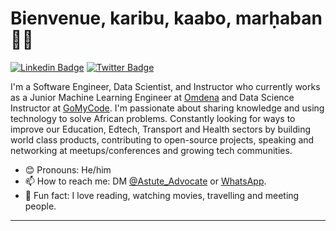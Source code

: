 # Bienvenue, karibu, kaabo, marḥaban 👋🏾

 [![Linkedin Badge](https://img.shields.io/badge/-LinkedIn-3B7EBF?style=for-the-badge&logo=Linkedin&logoColor=white&link=https://www.linkedin.com/in/abdul-samad-abdul-jaleel/)](https://www.linkedin.com/in/abdul-samad-abdul-jaleel/) [![Twitter Badge](https://img.shields.io/badge/-@Astute_Advocate-3B7EBF?style=for-the-badge&logo=twitter&logoColor=white&link=https://twitter.com/Astute_Advocate)](https://twitter.com/Astute_Advocate)

I'm a Software Engineer, Data Scientist, and Instructor who currently works as a Junior Machine Learning Engineer at [Omdena](https://omdena.com/projects/mapping-tool-for-disaster-management/) and Data Science Instructor at [GoMyCode](https://gomycode.com/ng/courses/data-scientist-bootcamp/). I'm passionate about sharing knowledge and using technology to solve African problems. Constantly looking for ways to improve our Education, Edtech, Transport and Health sectors by building world class products, contributing to open-source projects, speaking and networking at meetups/conferences and growing tech communities.

- 😊 Pronouns: He/him
- 📫 How to reach me: DM [@Astute_Advocate](https://twitter.com/Astute_Advocate) or [WhatsApp](https://wa.me/2349048269880).
- 💙 Fun fact: I love reading, watching movies, travelling and meeting people.

---
